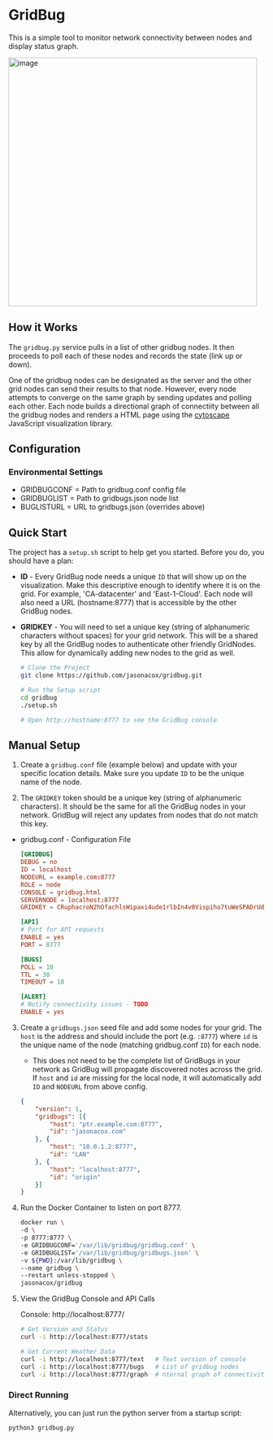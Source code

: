 # GridBug
This is a simple tool to monitor network connectivity between nodes and display status graph.

<img width="489" alt="image" src="https://user-images.githubusercontent.com/836718/193515045-d705c6d2-6918-449d-bb98-4e1ee0e98a0d.png">

## How it Works
The `gridbug.py` service pulls in a list of other gridbug nodes. It then proceeds to poll each of these nodes and records the state (link up or down).  

One of the gridbug nodes can be designated as the server and the other grid nodes can send their results to that node. However, every node attempts to converge on the same graph by sending updates and polling each other. Each node builds a directional graph of connectiity between all the gridbug nodes and renders a HTML page using the [cytoscape](https://cytoscape.org/) JavaScript visualization library.

## Configuration

### Environmental Settings

* GRIDBUGCONF = Path to gridbug.conf config file
* GRIDBUGLIST = Path to gridbugs.json node list
* BUGLISTURL = URL to gridbugs.json (overrides above)

## Quick Start

The project has a `setup.sh` script to help get you started.  Before you do, you should have a plan:

* **ID** - Every GridBug node needs a unique `ID` that will show up on the visualization. Make this descriptive enough to identify where it is on the grid.  For example, 'CA-datacenter' and 'East-1-Cloud'.  Each node will also need a URL (hostname:8777) that is accessible by the other GridBug nodes.
* **GRIDKEY** - You will need to set a unique key (string of alphanumeric characters without spaces) for your grid network. This will be a shared key by all the GridBug nodes to authenticate other friendly GridNodes. This allow for dynamically adding new nodes to the grid as well.

    ```bash
    # Clone the Project
    git clone https://github.com/jasonacox/gridbug.git

    # Run the Setup script
    cd gridbug
    ./setup.sh

    # Open http://hostname:8777 to see the GridBug console
    ```

## Manual Setup

1. Create a `gridbug.conf` file (example below) and update with your specific location details. Make sure you update `ID` to be the unique name of the node.  

2. The `GRIDKEY` token should be a unique key (string of alphanumeric characters). It should be the same for all the GridBug nodes in your network.  GridBug will reject any updates from nodes that do not match this key.

* gridbug.conf - Configuration File
    ```conf
    [GRIDBUG]
    DEBUG = no
    ID = localhost
    NODEURL = example.com:8777
    ROLE = node
    CONSOLE = gridbug.html
    SERVERNODE = localhost:8777
    GRIDKEY = CRuphacroN2hOfachlsWipaxi4ude1rlbIn4v0Vispiho7tuWeSPADrUdR2pE0rl

    [API]
    # Port for API requests
    ENABLE = yes
    PORT = 8777

    [BUGS]
    POLL = 10
    TTL = 30
    TIMEOUT = 10

    [ALERT]
    # Notify connectivity issues - TODO
    ENABLE = yes
    ```                             

3. Create a `gridbugs.json` seed file and add some nodes for your grid. The `host` is the address and should include the port (e.g. `:8777`) where `id` is the unique name of the node (matching gridbug.conf `ID`) for each node.

    * This does not need to be the complete list of GridBugs in your network as GridBug will propagate discovered notes across the grid. If `host` and `id` are missing for the local node, it will automatically add `ID` and `NODEURL` from above config.

    ```json
    {
        "version": 1,
        "gridbugs": [{
            "host": "ptr.example.com:8777",
            "id": "jasonacox.com"
        }, {
            "host": "10.0.1.2:8777",
            "id": "LAN"
        }, {
            "host": "localhost:8777",
            "id": "origin"
        }]
    }
    ```

4. Run the Docker Container to listen on port 8777.

    ```bash
    docker run \
    -d \
    -p 8777:8777 \
    -e GRIDBUGCONF='/var/lib/gridbug/gridbug.conf' \
    -e GRIDBUGLIST='/var/lib/gridbug/gridbugs.json' \
    -v ${PWD}:/var/lib/gridbug \
    --name gridbug \
    --restart unless-stopped \
    jasonacox/gridbug
    ```

5. View the GridBug Console and API Calls

    Console: http://localhost:8777/

    ```bash
    # Get Version and Status
    curl -i http://localhost:8777/stats

    # Get Current Weather Data
    curl -i http://localhost:8777/text   # Text version of console
    curl -i http://localhost:8777/bugs   # List of gridbug nodes
    curl -i http://localhost:8777/graph  # nternal graph of connectivity (JSON)
    ```

### Direct Running

Alternatively, you can just run the python server from a startup script:

```bash
python3 gridbug.py
```

